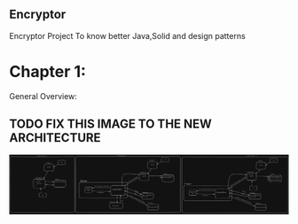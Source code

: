 ## Encryptor

Encryptor Project To know better Java,Solid and design patterns

# Chapter 1:
General Overview:
## TODO FIX THIS IMAGE TO THE NEW ARCHITECTURE
![img.png](src/main/resources/images/chapter-1-overview.png)
